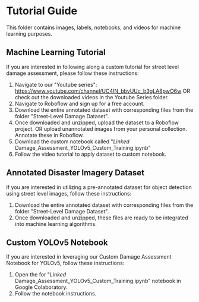 # Tutorial Guide
This folder contains images, labels, notebooks, and videos for machine learning purposes. 

## Machine Learning Tutorial 
If you are interested in following along a custom tutorial for street level damage assessment, please follow these instructions:
   1. Navigate to our "Youtube series": https://www.youtube.com/channel/UC4IN_bbvUUc_b3gLA8pwO6w 
     OR check out the downloaded videos in the Youtube Series folder. 
   2. Navigate to Roboflow and sign up for a free account.
   3. Download the entire annotated dataset with corresponding files from the folder "Street-Level Damage Dataset".
   4. Once downloaded and unzipped, upload the dataset to a Roboflow project.
     OR upload unannotated images from your personal collection. Annotate these in Roboflow. 
   5. Download the custom notebook called "*Linked* Damage_Assessment_YOLOv5_Custom_Training.ipynb" 
   6. Follow the video tutorial to apply dataset to custom notebook.
   
## Annotated Disaster Imagery Dataset
If you are interested in utilizing a pre-annotated dataset for object detection using street level images, follow these instructions:
   1. Download the entire annotated dataset with corresponding files from the folder "Street-Level Damage Dataset".
   2. Once downloaded and unzipped, these files are ready to be integrated into machine learning algorithms.   

## Custom YOLOv5 Notebook
If you are interested in leveraging our Custom Damage Assessment Notebook for YOLOv5, follow these instructions: 
   1. Open the for "*Linked* Damage_Assessment_YOLOv5_Custom_Training.ipynb" notebook in Google Colaboratory. 
   2. Follow the notebook instructions.
